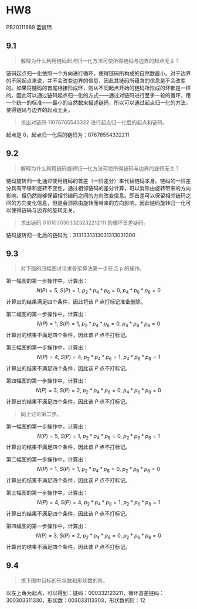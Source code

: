 # HW8

PB20111689 蓝俊玮

## 9.1

> 解释为什么利用链码起点归一化方法可使所得链码与边界的起点无关？

链码起点归一化依照一个方向进行循环，使得链码所构成的自然数最小。对于边界的不同起点来说，并不会改变边界的信息，因此其链码所蕴含的信息是不会改变的。如果将链码的首尾相接形成环，则从不同起点开始的链码所形成的环都是一样的。因此可以通过链码起点归一化的方式——通过对链码进行至多一轮的循环，用一个统一的标准——最小的自然数来描述链码，所以可以通过起点归一化的方法，使得链码与边界的起点无关。

> 求出对链码 11076765543322 进行起点归一化后的起点和链码。

起点是 0，起点归一化后的链码为：07676554332211

## 9.2

> 解释为什么利用链码旋转归一化方法可使所得链码与边界的旋转无关？

链码旋转归一化通过使用链码的首差（一阶差分）来代替链码本身。链码的一阶差分具有平移和旋转不变性，通过相邻链码的差分计算，可以消除由旋转带来的方向影响，但仍然能够保留相邻编码之间的方向改变信息。即首差可以保留相邻链码之间的方向变化信息，但是会消除由旋转而带来的方向影响。因此链码旋转归一化可以使得链码与边界的旋转无关。

> 求出链码 0101030303323232212111 的循环首差链码。

链码旋转归一化后的链码为：3131331313031313031300

## 9.3

> 对下面的四幅图讨论求骨架算法第一步在点 p 的操作。

第一幅图的第一步操作中，计算出：
$$
N(P)=5,\ S(P)=1,\ p_2*p_4*p_6=0,\ p_4*p_6*p_8=0
$$
计算出的结果满足四个条件，因此将该 $P$ 点打标记准备删除。

第二幅图的第一步操作中，计算出：
$$
N(P)=1,\ S(P)=1,\ p_2*p_4*p_6=0,\ p_4*p_6*p_8=0
$$
计算出的结果不满足四个条件，因此该 $P$ 点不打标记。

第三幅图的第一步操作中，计算出：
$$
N(P)=4,\ S(P)=4,\ p_2*p_4*p_6=1,\ p_4*p_6*p_8=1
$$
计算出的结果不满足四个条件，因此该 $P$ 点不打标记。

第四幅图的第一步操作中，计算出：
$$
N(P)=3,\ S(P)=2,\ p_2*p_4*p_6=0,\ p_4*p_6*p_8=0
$$
计算出的结果不满足四个条件，因此该 $P$ 点不打标记。

> 同上讨论第二步。

第一幅图的第一步操作中，计算出：
$$
N(P)=5,\ S(P)=1,\ p_2*p_4*p_8=0,\ p_2*p_6*p_8=1
$$
计算出的结果不满足四个条件，因此该 $P$ 点不打标记。

第二幅图的第一步操作中，计算出：
$$
N(P)=1,\ S(P)=1,\ p_2*p_4*p_8=0,\ p_2*p_6*p_8=0
$$
计算出的结果不满足四个条件，因此该 $P$ 点不打标记。

第三幅图的第一步操作中，计算出：
$$
N(P)=4,\ S(P)=4,\ p_2*p_4*p_8=1,\ p_2*p_6*p_8=1
$$
计算出的结果不满足四个条件，因此该 $P$ 点不打标记。

第四幅图的第一步操作中，计算出：
$$
N(P)=3,\ S(P)=2,\ p_2*p_4*p_8=0,\ p_2*p_6*p_8=0
$$
计算出的结果不满足四个条件，因此该 $P$ 点不打标记。

## 9.4

> 求下图中目标的形状数和形状数的阶。

以左上角为起点，可以得到：链码：000332123211，循环首差链码：300303311330，形状数：003033113303，形状数的阶：12